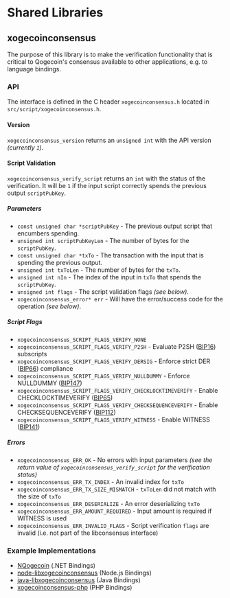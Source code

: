 Shared Libraries
================

## xogecoinconsensus

The purpose of this library is to make the verification functionality that is critical to Qogecoin's consensus available to other applications, e.g. to language bindings.

### API

The interface is defined in the C header `xogecoinconsensus.h` located in `src/script/xogecoinconsensus.h`.

#### Version

`xogecoinconsensus_version` returns an `unsigned int` with the API version *(currently `1`)*.

#### Script Validation

`xogecoinconsensus_verify_script` returns an `int` with the status of the verification. It will be `1` if the input script correctly spends the previous output `scriptPubKey`.

##### Parameters
- `const unsigned char *scriptPubKey` - The previous output script that encumbers spending.
- `unsigned int scriptPubKeyLen` - The number of bytes for the `scriptPubKey`.
- `const unsigned char *txTo` - The transaction with the input that is spending the previous output.
- `unsigned int txToLen` - The number of bytes for the `txTo`.
- `unsigned int nIn` - The index of the input in `txTo` that spends the `scriptPubKey`.
- `unsigned int flags` - The script validation flags *(see below)*.
- `xogecoinconsensus_error* err` - Will have the error/success code for the operation *(see below)*.

##### Script Flags
- `xogecoinconsensus_SCRIPT_FLAGS_VERIFY_NONE`
- `xogecoinconsensus_SCRIPT_FLAGS_VERIFY_P2SH` - Evaluate P2SH ([BIP16](https://github.com/xogecoin/bips/blob/master/bip-0016.mediawiki)) subscripts
- `xogecoinconsensus_SCRIPT_FLAGS_VERIFY_DERSIG` - Enforce strict DER ([BIP66](https://github.com/xogecoin/bips/blob/master/bip-0066.mediawiki)) compliance
- `xogecoinconsensus_SCRIPT_FLAGS_VERIFY_NULLDUMMY` - Enforce NULLDUMMY ([BIP147](https://github.com/xogecoin/bips/blob/master/bip-0147.mediawiki))
- `xogecoinconsensus_SCRIPT_FLAGS_VERIFY_CHECKLOCKTIMEVERIFY` - Enable CHECKLOCKTIMEVERIFY ([BIP65](https://github.com/xogecoin/bips/blob/master/bip-0065.mediawiki))
- `xogecoinconsensus_SCRIPT_FLAGS_VERIFY_CHECKSEQUENCEVERIFY` - Enable CHECKSEQUENCEVERIFY ([BIP112](https://github.com/xogecoin/bips/blob/master/bip-0112.mediawiki))
- `xogecoinconsensus_SCRIPT_FLAGS_VERIFY_WITNESS` - Enable WITNESS ([BIP141](https://github.com/xogecoin/bips/blob/master/bip-0141.mediawiki))

##### Errors
- `xogecoinconsensus_ERR_OK` - No errors with input parameters *(see the return value of `xogecoinconsensus_verify_script` for the verification status)*
- `xogecoinconsensus_ERR_TX_INDEX` - An invalid index for `txTo`
- `xogecoinconsensus_ERR_TX_SIZE_MISMATCH` - `txToLen` did not match with the size of `txTo`
- `xogecoinconsensus_ERR_DESERIALIZE` - An error deserializing `txTo`
- `xogecoinconsensus_ERR_AMOUNT_REQUIRED` - Input amount is required if WITNESS is used
- `xogecoinconsensus_ERR_INVALID_FLAGS` - Script verification `flags` are invalid (i.e. not part of the libconsensus interface)

### Example Implementations
- [NQogecoin](https://github.com/MetacoSA/NQogecoin/blob/5e1055cd7c4186dee4227c344af8892aea54faec/NQogecoin/Script.cs#L979-#L1031) (.NET Bindings)
- [node-libxogecoinconsensus](https://github.com/bitpay/node-libxogecoinconsensus) (Node.js Bindings)
- [java-libxogecoinconsensus](https://github.com/dexX7/java-libxogecoinconsensus) (Java Bindings)
- [xogecoinconsensus-php](https://github.com/Bit-Wasp/xogecoinconsensus-php) (PHP Bindings)
